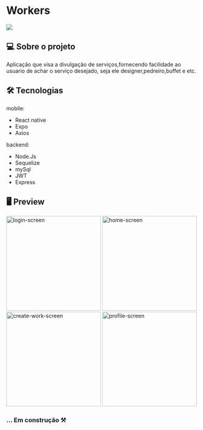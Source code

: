 ﻿#  Workers
<img src="https://uploaddeimagens.com.br/images/003/012/969/full/thumb.png?1608823088" />

##  💻 Sobre o projeto

Aplicação que visa a divulgação de serviços,fornecendo facilidade ao usuario de achar o serviço desejado, seja ele designer,pedreiro,buffet e etc. 
## 🛠️ Tecnologias
mobile:
 - React native
 - Expo
 - Axios

backend:
 - Node.Js
 - Sequelize
 - mySql
 - JWT
 - Express


## 🖥️ Preview
<div>
 <img src="https://uploaddeimagens.com.br/images/003/201/678/full/Group_3.png?1618774156" alt=login-screen width=250 />
 <img src="https://uploaddeimagens.com.br/images/003/201/746/full/Group_6.png?1618780277" alt=home-screen width=250 />
 <img src="https://uploaddeimagens.com.br/images/003/201/750/full/Group_7.png?1618780838" alt=create-work-screen width=250 />
 <img src="https://uploaddeimagens.com.br/images/003/201/679/full/Group_1.png?1618774215" alt=profile-screen width=250/> 
</div>


### ... Em construção ⚒️


